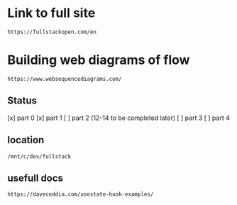 # Link to full site
    https://fullstackopen.com/en

# Building web diagrams of flow
    https://www.websequencediagrams.com/

## Status
[x] part 0
[x] part 1
[ ] part 2 (12-14 to be completed later)
[ ] part 3
[ ] part 4


## location
    /mnt/c/dev/fullstack

## usefull docs
    https://daveceddia.com/usestate-hook-examples/